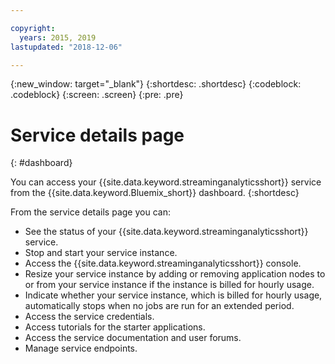 ```yaml
---

copyright:
  years: 2015, 2019
lastupdated: "2018-12-06"

---
```


<!-- Attribute definitions -->
{:new_window: target="_blank"}
{:shortdesc: .shortdesc}
{:codeblock: .codeblock}
{:screen: .screen}
{:pre: .pre}

# Service details page
{: #dashboard}

You can access your {{site.data.keyword.streaminganalyticsshort}} service from the {{site.data.keyword.Bluemix_short}} dashboard.
{:shortdesc}

From the service details page you can:

* See the status of your {{site.data.keyword.streaminganalyticsshort}} service.
* Stop and start your service instance.
* Access the {{site.data.keyword.streaminganalyticsshort}} console.
* Resize your service instance by adding or removing application nodes to or from your service instance if the instance is billed for hourly usage.
* Indicate whether your service instance, which is billed for hourly usage,  automatically stops when no jobs are run for an extended period.
* Access the service credentials.
* Access tutorials for the starter applications.
* Access the service documentation and user forums.
* Manage service endpoints.
